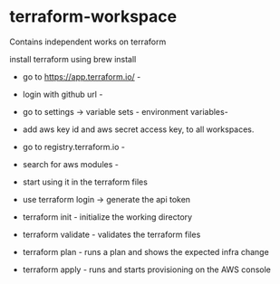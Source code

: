 # terraform-workspace
Contains independent works on terraform

install terraform using brew install

* go to https://app.terraform.io/ - 
* login with github url - 
* go to settings -> variable sets - environment variables- 
* add aws key id and aws secret access key, to all workspaces.

* go to registry.terraform.io - 
* search for aws modules - 
* start using it in the terraform files

* use terraform login -> generate the api token

* terraform init - initialize the working directory
* terraform validate - validates the terraform files
* terraform plan - runs a plan and shows the expected infra change
* terraform apply - runs and starts provisioning on the AWS console

